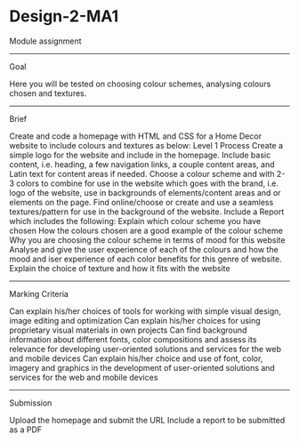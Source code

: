 # Design-2-MA1
Module assignment

**************************************************************
Goal

Here you will be tested on choosing colour schemes, analysing colours chosen and textures.

**************************************************************

Brief

Create and code a homepage with HTML and CSS for a Home Decor website to include colours and textures as below:
Level 1 Process
Create a simple logo for the website and include in the homepage.
Include basic content, i.e. heading, a few navigation links, a couple content areas, and Latin text for content areas if needed.
Choose a colour scheme and with 2-3 colors to combine for use in the website which goes with the brand, i.e. logo of the website, use in backgrounds of elements/content areas and or elements on the page.
Find online/choose or create and use a seamless textures/pattern for use in the background of the website.
Include a Report which includes the following:
Explain which colour scheme you have chosen
How the colours chosen are a good example of the colour scheme
Why you are choosing the colour scheme in terms of mood for this website
Analyse and give the user experience of each of the colours and how the mood and iser experience of each color benefits for this genre of website.
Explain the choice of texture and how it fits with the website

**************************************************************

Marking Criteria

Can explain his/her choices of tools for working with simple visual design, image editing and optimization
Can explain his/her choices for using proprietary visual materials in own projects
Can find background information about different fonts, color compositions and assess its relevance for developing user-oriented solutions and services for the web and mobile devices
Can explain his/her choice and use of font, color, imagery and graphics in the development of user-oriented solutions and services for the web and mobile devices

**************************************************************

Submission

Upload the homepage and submit the URL
Include a report to be submitted as a PDF
